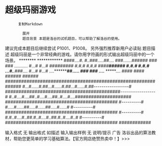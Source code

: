 # 超级玛丽游戏


          复制Markdown
         
            展开
            题目背景 本题是洛谷的试机题目，可以帮助了解洛谷的使用。
建议完成本题目后继续尝试 P1001、P1008。
另外强烈推荐新用户必读贴
 题目描述 超级玛丽是一个非常经典的游戏。请你用字符画的形式输出超级玛丽中的一个场景。
                ********
               ************
               ####....#.
             #..###.....##....
             ###.......######              ###            ###
                ...........               #...#          #...#
               ##*#######                 #.#.#          #.#.#
            ####*******######             #.#.#          #.#.#
           ...#***.****.*###....          #...#          #...#
           ....**********##.....           ###            ###
           ....****    *****....
             ####        ####
           ######        ######
##############################################################
#...#......#.##...#......#.##...#......#.##------------------#
###########################################------------------#
#..#....#....##..#....#....##..#....#....#####################
##########################################    #----------#
#.....#......##.....#......##.....#......#    #----------#
##########################################    #----------#
#.#..#....#..##.#..#....#..##.#..#....#..#    #----------#
##########################################    ############

 输入格式 无
 输出格式 如描述
  输入输出样例 无 说明/提示 广告
洛谷出品的算法教材，帮助您更简单的学习基础算法。【官方网店绝赞热卖中！】>>>

 